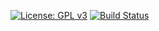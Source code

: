 [![License: GPL v3](https://img.shields.io/badge/License-GPL%20v3-blue.svg)](http://www.gnu.org/licenses/gpl-3.0)
[![Build Status](https://travis-ci.org/nt-ca-aqe/marketing-metrics-collector.svg?branch=master)](https://travis-ci.org/nt-ca-aqe/marketing-metrics-collector)